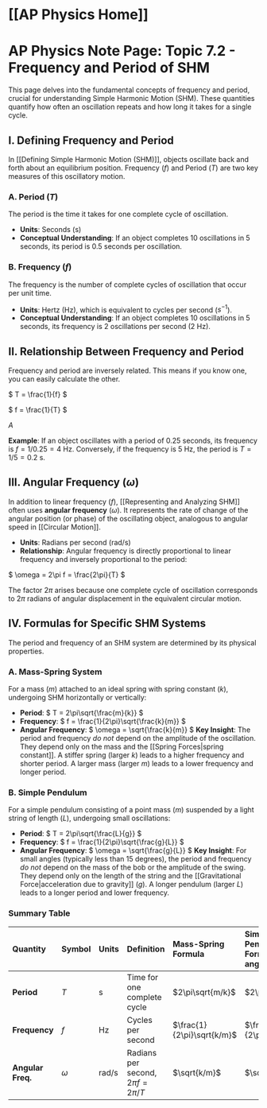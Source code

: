 # [[AP Physics Home]]
# AP Physics Note Page: Topic 7.2 - Frequency and Period of SHM

This page delves into the fundamental concepts of frequency and period, crucial for understanding Simple Harmonic Motion (SHM). These quantities quantify how often an oscillation repeats and how long it takes for a single cycle.

## I. Defining Frequency and Period

In [[Defining Simple Harmonic Motion (SHM)]], objects oscillate back and forth about an equilibrium position. Frequency ($f$) and Period ($T$) are two key measures of this oscillatory motion.

### A. Period ($T$)
The period is the time it takes for one complete cycle of oscillation.
*   **Units**: Seconds (s)
*   **Conceptual Understanding**: If an object completes 10 oscillations in 5 seconds, its period is 0.5 seconds per oscillation.

### B. Frequency ($f$)
The frequency is the number of complete cycles of oscillation that occur per unit time.
*   **Units**: Hertz (Hz), which is equivalent to cycles per second ($s^{-1}$).
*   **Conceptual Understanding**: If an object completes 10 oscillations in 5 seconds, its frequency is 2 oscillations per second (2 Hz).

## II. Relationship Between Frequency and Period

Frequency and period are inversely related. This means if you know one, you can easily calculate the other.

$
T = \frac{1}{f}
$

$
f = \frac{1}{T}
$

$A$

**Example**: If an object oscillates with a period of 0.25 seconds, its frequency is $f = 1/0.25 = 4 \text{ Hz}$. Conversely, if the frequency is 5 Hz, the period is $T = 1/5 = 0.2 \text{ s}$.

## III. Angular Frequency ($\omega$)

In addition to linear frequency ($f$), [[Representing and Analyzing SHM]] often uses **angular frequency** ($\omega$). It represents the rate of change of the angular position (or phase) of the oscillating object, analogous to angular speed in [[Circular Motion]].

*   **Units**: Radians per second (rad/s)
*   **Relationship**: Angular frequency is directly proportional to linear frequency and inversely proportional to the period:

$
\omega = 2\pi f = \frac{2\pi}{T}
$

The factor $2\pi$ arises because one complete cycle of oscillation corresponds to $2\pi$ radians of angular displacement in the equivalent circular motion.

## IV. Formulas for Specific SHM Systems

The period and frequency of an SHM system are determined by its physical properties.

### A. Mass-Spring System

For a mass ($m$) attached to an ideal spring with spring constant ($k$), undergoing SHM horizontally or vertically:

*   **Period**:
    $
    T = 2\pi\sqrt{\frac{m}{k}}
    $
*   **Frequency**:
    $
    f = \frac{1}{2\pi}\sqrt{\frac{k}{m}}
    $
*   **Angular Frequency**:
    $
    \omega = \sqrt{\frac{k}{m}}
    $
    **Key Insight**: The period and frequency *do not* depend on the amplitude of the oscillation. They depend only on the mass and the [[Spring Forces|spring constant]]. A stiffer spring (larger $k$) leads to a higher frequency and shorter period. A larger mass (larger $m$) leads to a lower frequency and longer period.

### B. Simple Pendulum

For a simple pendulum consisting of a point mass ($m$) suspended by a light string of length ($L$), undergoing small oscillations:

*   **Period**:
    $
    T = 2\pi\sqrt{\frac{L}{g}}
    $
*   **Frequency**:
    $
    f = \frac{1}{2\pi}\sqrt{\frac{g}{L}}
    $
*   **Angular Frequency**:
    $
    \omega = \sqrt{\frac{g}{L}}
    $
    **Key Insight**: For small angles (typically less than 15 degrees), the period and frequency *do not* depend on the mass of the bob or the amplitude of the swing. They depend only on the length of the string and the [[Gravitational Force|acceleration due to gravity]] ($g$). A longer pendulum (larger $L$) leads to a longer period and lower frequency.

### Summary Table

| Quantity        | Symbol | Units  | Definition                               | Mass-Spring Formula  | Simple Pendulum Formula (small angles) |
| :-------------- | :----- | :----- | :--------------------------------------- | :------------------- | :------------------------------------- |
| **Period**      | $T$    | s      | Time for one complete cycle              | $2\pi\sqrt{m/k}$     | $2\pi\sqrt{L/g}$                       |
| **Frequency**   | $f$    | Hz     | Cycles per second                        | $\frac{1}{2\pi}\sqrt{k/m}$ | $\frac{1}{2\pi}\sqrt{g/L}$             |
| **Angular Freq.** | $\omega$ | rad/s  | Radians per second, $2\pi f = 2\pi/T$ | $\sqrt{k/m}$         | $\sqrt{g/L}$                           |